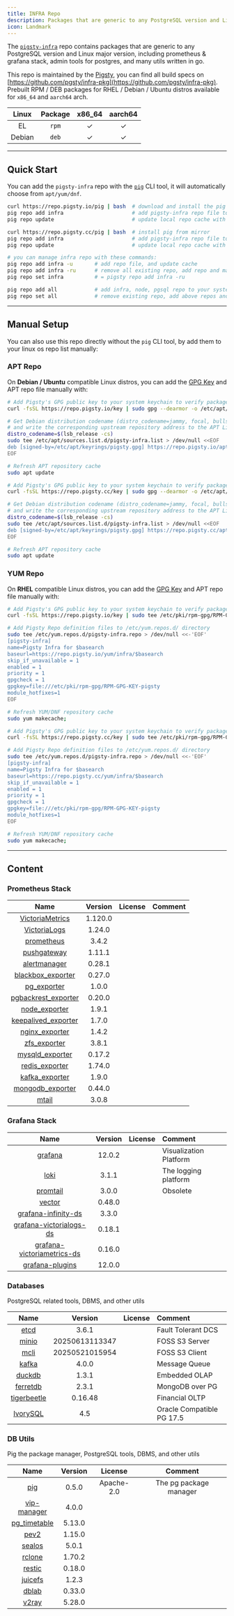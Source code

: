```yaml
---
title: INFRA Repo
description: Packages that are generic to any PostgreSQL version and Linux major version.
icon: Landmark
---
```


The [`pigsty-infra`](https://github.com/pgsty/infra-pkg) repo contains packages that are generic to any PostgreSQL version and Linux major version,
including prometheus & grafana stack, admin tools for postgres, and many utils written in go.

This repo is maintained by the [Pigsty](https://doc.pgsty.com), you can find all build specs on [https://github.com/pgsty/infra-pkg](https://github.com/pgsty/infra-pkg).
Prebuilt RPM / DEB packages for RHEL / Debian / Ubuntu distros available for `x86_64` and `aarch64` arch.

| Linux  | Package | x86_64 | aarch64 |
|:------:|:-------:|:------:|:-------:|
|   EL   |  `rpm`  |   ✓    |    ✓    |
| Debian |  `deb`  |   ✓    |    ✓    |

--------

## Quick Start

You can add the `pigsty-infra` repo with the [`pig`](/cmd/repo) CLI tool, it will automatically choose from `apt/yum/dnf`.

```bash tab="default"
curl https://repo.pigsty.io/pig | bash  # download and install the pig CLI tool
pig repo add infra                      # add pigsty-infra repo file to you system
pig repo update                         # update local repo cache with apt / dnf
```
```bash tab="mirror"
curl https://repo.pigsty.cc/pig | bash  # install pig from mirror
pig repo add infra                      # add pigsty-infra repo file to you system
pig repo update                         # update local repo cache with apt / dnf
```
```bash tab="hint"
# you can manage infra repo with these commands:
pig repo add infra -u       # add repo file, and update cache
pig repo add infra -ru      # remove all existing repo, add repo and make cache
pig repo set infra          # = pigsty repo add infra -ru

pig repo add all            # add infra, node, pgsql repo to your system
pig repo set all            # remove existing repo, add above repos and update cache
```



--------

## Manual Setup

You can also use this repo directly without the `pig` CLI tool, by add them to your linux os repo list manually:

### APT Repo

On **Debian / Ubuntu** compatible Linux distros, you can add the [GPG Key](/repo/gpg) and APT repo file manually with:

```bash tab="default"
# Add Pigsty's GPG public key to your system keychain to verify package signatures
curl -fsSL https://repo.pigsty.io/key | sudo gpg --dearmor -o /etc/apt/keyrings/pigsty.gpg

# Get Debian distribution codename (distro_codename=jammy, focal, bullseye, bookworm)
# and write the corresponding upstream repository address to the APT List file
distro_codename=$(lsb_release -cs)
sudo tee /etc/apt/sources.list.d/pigsty-infra.list > /dev/null <<EOF
deb [signed-by=/etc/apt/keyrings/pigsty.gpg] https://repo.pigsty.io/apt/infra generic main
EOF

# Refresh APT repository cache
sudo apt update
```
```bash tab="mirror"
# Add Pigsty's GPG public key to your system keychain to verify package signatures
curl -fsSL https://repo.pigsty.cc/key | sudo gpg --dearmor -o /etc/apt/keyrings/pigsty.gpg

# Get Debian distribution codename (distro_codename=jammy, focal, bullseye, bookworm)
# and write the corresponding upstream repository address to the APT List file
distro_codename=$(lsb_release -cs)
sudo tee /etc/apt/sources.list.d/pigsty-infra.list > /dev/null <<EOF
deb [signed-by=/etc/apt/keyrings/pigsty.gpg] https://repo.pigsty.cc/apt/infra generic main
EOF

# Refresh APT repository cache
sudo apt update
```

### YUM Repo

On **RHEL** compatible Linux distros, you can add the [GPG Key](/repo/gpg) and APT repo file manually with:

```bash tab="default"
# Add Pigsty's GPG public key to your system keychain to verify package signatures
curl -fsSL https://repo.pigsty.io/key | sudo tee /etc/pki/rpm-gpg/RPM-GPG-KEY-pigsty >/dev/null

# Add Pigsty Repo definition files to /etc/yum.repos.d/ directory
sudo tee /etc/yum.repos.d/pigsty-infra.repo > /dev/null <<-'EOF'
[pigsty-infra]
name=Pigsty Infra for $basearch
baseurl=https://repo.pigsty.io/yum/infra/$basearch
skip_if_unavailable = 1
enabled = 1
priority = 1
gpgcheck = 1
gpgkey=file:///etc/pki/rpm-gpg/RPM-GPG-KEY-pigsty
module_hotfixes=1
EOF

# Refresh YUM/DNF repository cache
sudo yum makecache;
```
```bash tab="mirror"
# Add Pigsty's GPG public key to your system keychain to verify package signatures
curl -fsSL https://repo.pigsty.cc/key | sudo tee /etc/pki/rpm-gpg/RPM-GPG-KEY-pigsty >/dev/null

# Add Pigsty Repo definition files to /etc/yum.repos.d/ directory
sudo tee /etc/yum.repos.d/pigsty-infra.repo > /dev/null <<-'EOF'
[pigsty-infra]
name=Pigsty Infra for $basearch
baseurl=https://repo.pigsty.cc/yum/infra/$basearch
skip_if_unavailable = 1
enabled = 1
priority = 1
gpgcheck = 1
gpgkey=file:///etc/pki/rpm-gpg/RPM-GPG-KEY-pigsty
module_hotfixes=1
EOF

# Refresh YUM/DNF repository cache
sudo yum makecache;
```





--------

## Content

### Prometheus Stack

|                                    Name                                     | Version | License | Comment |
|:---------------------------------------------------------------------------:|:-------:|:-------:|:--------|
|    [VictoriaMetrics](https://github.com/VictoriaMetrics/VictoriaMetrics)    | 1.120.0 |         |         |
| [VictoriaLogs](https://github.com/VictoriaMetrics/VictoriaMetrics/releases) | 1.24.0  |         |         |
|           [prometheus](https://github.com/prometheus/prometheus)            |  3.4.2  |         |         |
|          [pushgateway](https://github.com/prometheus/pushgateway)           | 1.11.1  |         |         |
|         [alertmanager](https://github.com/prometheus/alertmanager)          | 0.28.1  |         |         |
|    [blackbox_exporter](https://github.com/prometheus/blackbox_exporter)     | 0.27.0  |         |         |
|             [pg_exporter](https://github.com/Vonng/pg_exporter)             |  1.0.0  |         |         |
|    [pgbackrest_exporter](https://github.com/woblerr/pgbackrest_exporter)    | 0.20.0  |         |         |
|        [node_exporter](https://github.com/prometheus/node_exporter)         |  1.9.1  |         |         |
|     [keepalived_exporter](https://github.com/mehdy/keepalived-exporter)     |  1.7.0  |         |         |
|   [nginx_exporter](https://github.com/nginxinc/nginx-prometheus-exporter)   |  1.4.2  |         |         |
|    [zfs_exporter](https://github.com/waitingsong/zfs_exporter/releases/)    |  3.8.1  |         |         |
|      [mysqld_exporter](https://github.com/prometheus/mysqld_exporter)       | 0.17.2  |         |         |
|        [redis_exporter](https://github.com/oliver006/redis_exporter)        | 1.74.0  |         |         |
|        [kafka_exporter](https://github.com/danielqsj/kafka_exporter)        |  1.9.0  |         |         |
|       [mongodb_exporter](https://github.com/percona/mongodb_exporter)       | 0.44.0  |         |         |
|                  [mtail](https://github.com/google/mtail)                   |  3.0.8  |         |         |

### Grafana Stack

|                                                 Name                                                  | Version | License | Comment                |
|:-----------------------------------------------------------------------------------------------------:|:-------:|:-------:|:-----------------------|
|                            [grafana](https://github.com/grafana/grafana/)                             | 12.0.2  |         | Visualization Platform |
|                                [loki](https://github.com/grafana/loki)                                |  3.1.1  |         | The logging platform   |
|                    [promtail](https://github.com/grafana/loki/releases/tag/v3.0.0)                    |  3.0.0  |         | Obsolete               |
|                       [vector](https://github.com/vectordotdev/vector/releases)                       | 0.48.0  |         |                        |
|            [grafana-infinity-ds](https://github.com/grafana/grafana-infinity-datasource/)             |  3.3.0  |         |                        |
|    [grafana-victorialogs-ds](https://github.com/VictoriaMetrics/victorialogs-datasource/releases/)    | 0.18.1  |         |                        |
| [grafana-victoriametrics-ds](https://github.com/VictoriaMetrics/victoriametrics-datasource/releases/) | 0.16.0  |         |                        |
|        [grafana-plugins](https://github.com/pgsty/infra-pkg/tree/main/noarch/grafana-plugins)         | 12.0.0  |         |                        |

### Databases

PostgreSQL related tools, DBMS, and other utils

|                           Name                            |    Version     | License | Comment                   |
|:---------------------------------------------------------:|:--------------:|:-------:|:--------------------------|
|          [etcd](https://github.com/etcd-io/etcd)          |     3.6.1      |         | Fault Tolerant DCS        |
|          [minio](https://github.com/minio/minio)          | 20250613113347 |         | FOSS S3 Server            |
|            [mcli](https://github.com/minio/mc)            | 20250521015954 |         | FOSS S3 Client            |
|        [kafka](https://kafka.apache.org/downloads)        |     4.0.0      |         | Message Queue             |
|        [duckdb](https://github.com/duckdb/duckdb)         |     1.3.1      |         | Embedded OLAP             |
|     [ferretdb](https://github.com/FerretDB/FerretDB)      |     2.3.1      |         | MongoDB over PG           |
| [tigerbeetle](https://github.com/tigerbeetle/tigerbeetle) |    0.16.48     |         | Financial OLTP            |
|     [IvorySQL](https://github.com/IvorySQL/IvorySQL)      |      4.5       |         | Oracle Compatible PG 17.5 |

### DB Utils

Pig the package manager, PostgreSQL tools, DBMS, and other utils

|                                Name                                 | Version |  License   |        Comment         |
|:-------------------------------------------------------------------:|:-------:|:----------:|:----------------------:|
|                 [pig](https://github.com/pgsty/pig)                 |  0.5.0  | Apache-2.0 | The pg package manager |
|  [vip-manager](https://github.com/cybertec-postgresql/vip-manager)  |  4.0.0  |            |                        |
| [pg_timetable](https://github.com/cybertec-postgresql/pg_timetable) | 5.13.0  |            |                        |
|  [pev2](https://github.com/pgsty/infra-pkg/tree/main/noarch/pev2)   | 1.15.0  |            |                        |
|             [sealos](https://github.com/labring/sealos)             |  5.0.1  |            |                        |
|        [rclone](https://github.com/rclone/rclone/releases/)         | 1.70.2  |            |                        |
|             [restic](https://github.com/restic/restic)              | 0.18.0  |            |                        |
|           [juicefs](https://github.com/juicedata/juicefs)           |  1.2.3  |            |                        |
|            [dblab](https://github.com/danvergara/dblab)             | 0.33.0  |            |                        |
|            [v2ray](https://github.com/v2fly/v2ray-core)             | 5.28.0  |            |                        |


